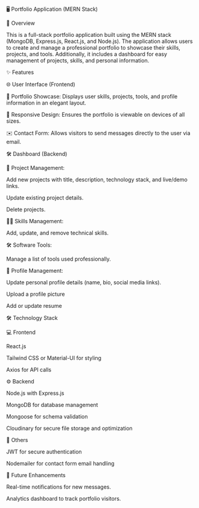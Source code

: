 🖥️ Portfolio Application (MERN Stack)

📖 Overview

This is a full-stack portfolio application built using the MERN stack (MongoDB, Express.js, React.js, and Node.js). The application allows users to create and manage a professional portfolio to showcase their skills, projects, and tools. Additionally, it includes a dashboard for easy management of projects, skills, and personal information.

✨ Features

🌐 User Interface (Frontend)

🎨 Portfolio Showcase: Displays user skills, projects, tools, and profile information in an elegant layout.

📱 Responsive Design: Ensures the portfolio is viewable on devices of all sizes.

✉️ Contact Form: Allows visitors to send messages directly to the user via email.

🛠️ Dashboard (Backend)

📂 Project Management:

Add new projects with title, description, technology stack, and live/demo links.

Update existing project details.

Delete projects.

🧑‍💻 Skills Management:

Add, update, and remove technical skills.

🛠️ Software Tools:

Manage a list of tools used professionally.

👤 Profile Management:

Update personal profile details (name, bio, social media links).

Upload a profile picture 

Add or update resume 

🛠️ Technology Stack

💻 Frontend

React.js

Tailwind CSS or Material-UI for styling

Axios for API calls

⚙️ Backend

Node.js with Express.js

MongoDB for database management

Mongoose for schema validation

Cloudinary for secure file storage and optimization

🔐 Others

JWT for secure authentication

Nodemailer for contact form email handling

🌟 Future Enhancements

Real-time notifications for new messages.

Analytics dashboard to track portfolio visitors.
